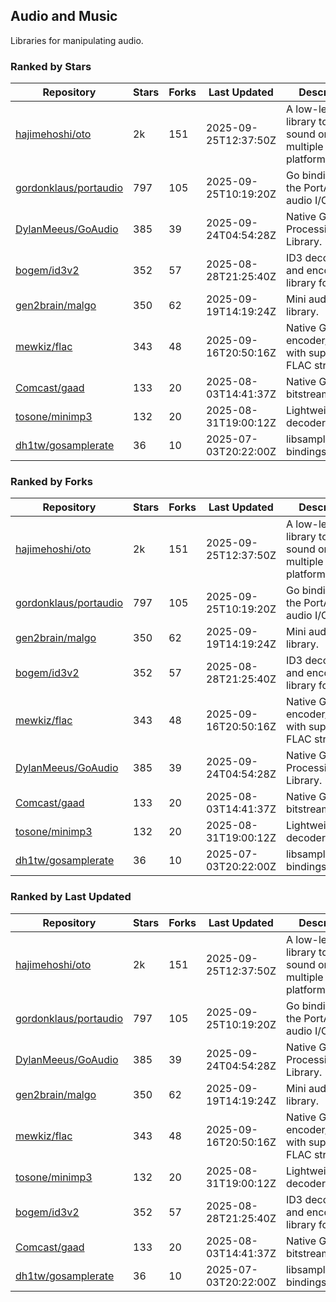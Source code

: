 ## Audio and Music

Libraries for manipulating audio.

### Ranked by Stars

| Repository | Stars | Forks | Last Updated | Description | 
|------------|-------|-------|--------------|-------------|
| [hajimehoshi/oto](https://github.com/hajimehoshi/oto) | 2k | 151 | 2025-09-25T12:37:50Z |  A low-level library to play sound on multiple platforms. |
| [gordonklaus/portaudio](https://github.com/gordonklaus/portaudio) | 797 | 105 | 2025-09-25T10:19:20Z |  Go bindings for the PortAudio audio I/O library. |
| [DylanMeeus/GoAudio](https://github.com/DylanMeeus/GoAudio) | 385 | 39 | 2025-09-24T04:54:28Z |  Native Go Audio Processing Library. |
| [bogem/id3v2](https://github.com/bogem/id3v2) | 352 | 57 | 2025-08-28T21:25:40Z |  ID3 decoding and encoding library for Go. |
| [gen2brain/malgo](https://github.com/gen2brain/malgo) | 350 | 62 | 2025-09-19T14:19:24Z |  Mini audio library. |
| [mewkiz/flac](https://github.com/mewkiz/flac) | 343 | 48 | 2025-09-16T20:50:16Z |  Native Go FLAC encoder/decoder with support for FLAC streams. |
| [Comcast/gaad](https://github.com/Comcast/gaad) | 133 | 20 | 2025-08-03T14:41:37Z |  Native Go AAC bitstream parser. |
| [tosone/minimp3](https://github.com/tosone/minimp3) | 132 | 20 | 2025-08-31T19:00:12Z |  Lightweight MP3 decoder library. |
| [dh1tw/gosamplerate](https://github.com/dh1tw/gosamplerate) | 36 | 10 | 2025-07-03T20:22:00Z |  libsamplerate bindings for go. |

### Ranked by Forks

| Repository | Stars | Forks | Last Updated | Description | 
|------------|-------|-------|--------------|-------------|
| [hajimehoshi/oto](https://github.com/hajimehoshi/oto) | 2k | 151 | 2025-09-25T12:37:50Z |  A low-level library to play sound on multiple platforms. |
| [gordonklaus/portaudio](https://github.com/gordonklaus/portaudio) | 797 | 105 | 2025-09-25T10:19:20Z |  Go bindings for the PortAudio audio I/O library. |
| [gen2brain/malgo](https://github.com/gen2brain/malgo) | 350 | 62 | 2025-09-19T14:19:24Z |  Mini audio library. |
| [bogem/id3v2](https://github.com/bogem/id3v2) | 352 | 57 | 2025-08-28T21:25:40Z |  ID3 decoding and encoding library for Go. |
| [mewkiz/flac](https://github.com/mewkiz/flac) | 343 | 48 | 2025-09-16T20:50:16Z |  Native Go FLAC encoder/decoder with support for FLAC streams. |
| [DylanMeeus/GoAudio](https://github.com/DylanMeeus/GoAudio) | 385 | 39 | 2025-09-24T04:54:28Z |  Native Go Audio Processing Library. |
| [Comcast/gaad](https://github.com/Comcast/gaad) | 133 | 20 | 2025-08-03T14:41:37Z |  Native Go AAC bitstream parser. |
| [tosone/minimp3](https://github.com/tosone/minimp3) | 132 | 20 | 2025-08-31T19:00:12Z |  Lightweight MP3 decoder library. |
| [dh1tw/gosamplerate](https://github.com/dh1tw/gosamplerate) | 36 | 10 | 2025-07-03T20:22:00Z |  libsamplerate bindings for go. |

### Ranked by Last Updated

| Repository | Stars | Forks | Last Updated | Description | 
|------------|-------|-------|--------------|-------------|
| [hajimehoshi/oto](https://github.com/hajimehoshi/oto) | 2k | 151 | 2025-09-25T12:37:50Z |  A low-level library to play sound on multiple platforms. |
| [gordonklaus/portaudio](https://github.com/gordonklaus/portaudio) | 797 | 105 | 2025-09-25T10:19:20Z |  Go bindings for the PortAudio audio I/O library. |
| [DylanMeeus/GoAudio](https://github.com/DylanMeeus/GoAudio) | 385 | 39 | 2025-09-24T04:54:28Z |  Native Go Audio Processing Library. |
| [gen2brain/malgo](https://github.com/gen2brain/malgo) | 350 | 62 | 2025-09-19T14:19:24Z |  Mini audio library. |
| [mewkiz/flac](https://github.com/mewkiz/flac) | 343 | 48 | 2025-09-16T20:50:16Z |  Native Go FLAC encoder/decoder with support for FLAC streams. |
| [tosone/minimp3](https://github.com/tosone/minimp3) | 132 | 20 | 2025-08-31T19:00:12Z |  Lightweight MP3 decoder library. |
| [bogem/id3v2](https://github.com/bogem/id3v2) | 352 | 57 | 2025-08-28T21:25:40Z |  ID3 decoding and encoding library for Go. |
| [Comcast/gaad](https://github.com/Comcast/gaad) | 133 | 20 | 2025-08-03T14:41:37Z |  Native Go AAC bitstream parser. |
| [dh1tw/gosamplerate](https://github.com/dh1tw/gosamplerate) | 36 | 10 | 2025-07-03T20:22:00Z |  libsamplerate bindings for go. |

